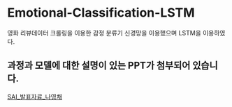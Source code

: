 # Emotional-Classification-LSTM
영화 리뷰데이터 크롤링을 이용한 감정 분류기 신경망을 이용했으며 LSTM을 이용하였다.

## 과정과 모델에 대한 설명이 있는 PPT가 첨부되어 있습니다.
[SAI_발표자료_나영채](SAI_발표자료_나영채.pptx)
